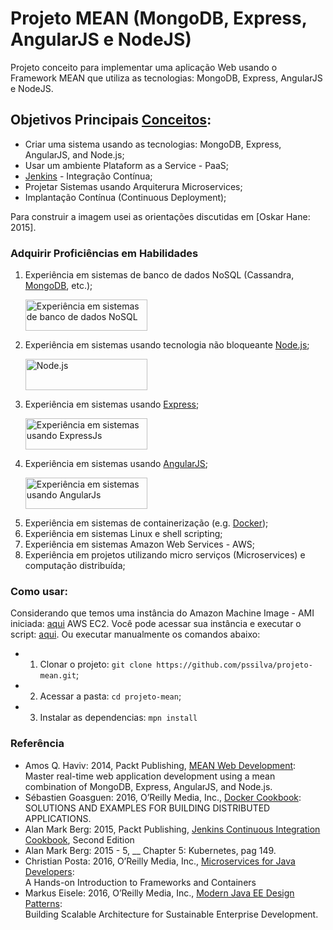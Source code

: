 # Projeto MEAN (MongoDB, Express, AngularJS e NodeJS)
Projeto conceito para implementar uma aplicação Web usando o Framework MEAN que utiliza as tecnologias: MongoDB, Express, AngularJS e NodeJS.

## Objetivos Principais [Conceitos](http://stackoverflow.com/questions/28608015/continuous-integration-vs-continuous-delivery-vs-continuous-deployment):
- Criar uma sistema usando as tecnologias: MongoDB, Express, AngularJS, and Node.js;
- Usar um ambiente Plataform as a Service - PaaS;
- [Jenkins](https://jenkins.io/) - Integração Contínua; 
- Projetar Sistemas usando Arquiterura Microservices;
- Implantação Contínua (Continuous Deployment);

Para construir a imagem usei as orientações discutidas em [Oskar Hane: 2015].

### Adquirir Proficiências em Habilidades


1. Experiência em sistemas de banco de dados NoSQL (Cassandra, [MongoDB](https://www.mongodb.com/), etc.);
	<p><img src="https://github.com/pssilva/projeto-mean/blob/master/doc-repo/mongoDB.png" alt="Experiência em sistemas de banco de dados NoSQL" height="50" width="195"/></p>
2. Experiência em sistemas usando tecnologia não bloqueante [Node.js](https://nodejs.org/en/);
	<p><img src="https://github.com/pssilva/projeto-mean/blob/master/doc-repo/nodeJS.png" alt="Node.js" height="50" width="195"></p>
3. Experiência em sistemas usando [Express](http://expressjs.com/pt-br/);
	<p><img src="https://github.com/pssilva/projeto-mean/blob/master/doc-repo/expressjs.png" alt="Experiência em sistemas usando ExpressJs" height="50" width="195"></p>
4. Experiência em sistemas usando [AngularJS](https://angularjs.org/);
	<p><img src="https://angularjs.org/img/AngularJS-large.png" alt="Experiência em sistemas usando AngularJs" height="50" width="195"></p>
5. Experiência em sistemas de containerização (e.g. [Docker](https://hub.docker.com/r/pss1suporte/paas-docker/));
6. Experiência em sistemas Linux e shell scripting;
7. Experiência em sistemas Amazon Web Services - AWS;
8. Experiência em projetos utilizando micro serviços (Microservices) e computação distribuída;

### Como usar:
Considerando que temos uma instância do Amazon Machine Image - AMI iniciada: [aqui](https://docs.aws.amazon.com/pt_br/AWSEC2/latest/UserGuide/AccessingInstances.html) AWS EC2. Você pode acessar sua instância e executar o script: [aqui](https://github.com/pssilva/paas-docker/blob/master/paas/getting-started.sh). Ou executar manualmente os comandos abaixo:

- 1. Clonar o projeto: `git clone https://github.com/pssilva/projeto-mean.git`;
- 2. Acessar a pasta: `cd projeto-mean`;
- 3. Instalar as dependencias: `mpn install`



### Referência
- Amos Q. Haviv: 2014, Packt Publishing, [MEAN Web Development](http://it-ebooks.info/book/4849/): <br />
	Master real-time web application development using a mean combination of MongoDB, Express, AngularJS, and Node.js.
- Sébastien Goasguen: 2016, O’Reilly Media, Inc., [Docker Cookbook](http://www.allitebooks.com/docker-cookbook/): <br />
	SOLUTIONS AND EXAMPLES FOR BUILDING DISTRIBUTED APPLICATIONS.
- Alan Mark Berg: 2015,  Packt Publishing, [Jenkins Continuous Integration Cookbook](https://ebooks-it.org/1784390089-ebook.htm), Second Edition
- Alan Mark Berg: 2015 - 5,  __ Chapter 5: Kubernetes, pag 149.
- Christian Posta: 2016, O’Reilly Media, Inc., [Microservices for Java Developers](https://developers.redhat.com/promotions/microservices-for-java-developers/): <br />
	A Hands-on Introduction to Frameworks and Containers
- Markus Eisele: 2016, O’Reilly Media, Inc., [Modern Java EE Design Patterns](https://developers.redhat.com/promotions/distributed-javaee-architecture/): <br /> 
	Building Scalable Architecture for Sustainable Enterprise Development. 

